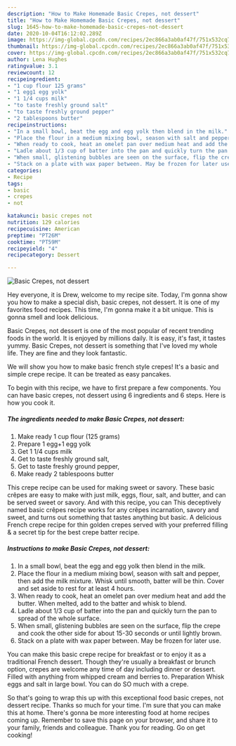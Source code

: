 ```yaml
---
description: "How to Make Homemade Basic Crepes, not dessert"
title: "How to Make Homemade Basic Crepes, not dessert"
slug: 1645-how-to-make-homemade-basic-crepes-not-dessert
date: 2020-10-04T16:12:02.289Z
image: https://img-global.cpcdn.com/recipes/2ec866a3ab0af47f/751x532cq70/basic-crepes-not-dessert-recipe-main-photo.jpg
thumbnail: https://img-global.cpcdn.com/recipes/2ec866a3ab0af47f/751x532cq70/basic-crepes-not-dessert-recipe-main-photo.jpg
cover: https://img-global.cpcdn.com/recipes/2ec866a3ab0af47f/751x532cq70/basic-crepes-not-dessert-recipe-main-photo.jpg
author: Lena Hughes
ratingvalue: 3.1
reviewcount: 12
recipeingredient:
- "1 cup flour 125 grams"
- "1 egg1 egg yolk"
- "1 1/4 cups milk"
- "to taste freshly ground salt"
- "to taste freshly ground pepper"
- "2 tablespoons butter"
recipeinstructions:
- "In a small bowl, beat the egg and egg yolk then blend in the milk."
- "Place the flour in a medium mixing bowl, season with salt and pepper, then add the milk mixture. Whisk until smooth, batter will be thin. Cover and set aside to rest for at least 4 hours."
- "When ready to cook, heat an omelet pan over medium heat and add the butter. When melted, add to the batter and whisk to blend."
- "Ladle about 1/3 cup of batter into the pan and quickly turn the pan to spread of the whole surface."
- "When small, glistening bubbles are seen on the surface, flip the crepe and cook the other side for about 15-30 seconds or until lightly brown."
- "Stack on a plate with wax paper between. May be frozen for later use."
categories:
- Recipe
tags:
- basic
- crepes
- not

katakunci: basic crepes not 
nutrition: 129 calories
recipecuisine: American
preptime: "PT26M"
cooktime: "PT59M"
recipeyield: "4"
recipecategory: Dessert

---
```



![Basic Crepes, not dessert](https://img-global.cpcdn.com/recipes/2ec866a3ab0af47f/751x532cq70/basic-crepes-not-dessert-recipe-main-photo.jpg)

Hey everyone, it is Drew, welcome to my recipe site. Today, I'm gonna show you how to make a special dish, basic crepes, not dessert. It is one of my favorites food recipes. This time, I'm gonna make it a bit unique. This is gonna smell and look delicious.

Basic Crepes, not dessert is one of the most popular of recent trending foods in the world. It is enjoyed by millions daily. It is easy, it's fast, it tastes yummy. Basic Crepes, not dessert is something that I've loved my whole life. They are fine and they look fantastic.

We will show you how to make basic french style crepes! It&#39;s a basic and simple crepe recipe. It can be treated as easy pancakes.


To begin with this recipe, we have to first prepare a few components. You can have basic crepes, not dessert using 6 ingredients and 6 steps. Here is how you cook it.

<!--inarticleads1-->

##### The ingredients needed to make Basic Crepes, not dessert:

1. Make ready 1 cup flour (125 grams)
1. Prepare 1 egg+1 egg yolk
1. Get 1 1/4 cups milk
1. Get to taste freshly ground salt,
1. Get to taste freshly ground pepper,
1. Make ready 2 tablespoons butter


This crepe recipe can be used for making sweet or savory. These basic crêpes are easy to make with just milk, eggs, flour, salt, and butter, and can be served sweet or savory. And with this recipe, you can This deceptively named basic crêpes recipe works for any crêpes incarnation, savory and sweet, and turns out something that tastes anything but basic. A delicious French crepe recipe for thin golden crepes served with your preferred filling &amp; a secret tip for the best crepe batter recipe. 

<!--inarticleads2-->

##### Instructions to make Basic Crepes, not dessert:

1. In a small bowl, beat the egg and egg yolk then blend in the milk.
1. Place the flour in a medium mixing bowl, season with salt and pepper, then add the milk mixture. Whisk until smooth, batter will be thin. Cover and set aside to rest for at least 4 hours.
1. When ready to cook, heat an omelet pan over medium heat and add the butter. When melted, add to the batter and whisk to blend.
1. Ladle about 1/3 cup of batter into the pan and quickly turn the pan to spread of the whole surface.
1. When small, glistening bubbles are seen on the surface, flip the crepe and cook the other side for about 15-30 seconds or until lightly brown.
1. Stack on a plate with wax paper between. May be frozen for later use.


You can make this basic crepe recipe for breakfast or to enjoy it as a traditional French dessert. Though they&#39;re usually a breakfast or brunch option, crepes are welcome any time of day including dinner or dessert. Filled with anything from whipped cream and berries to. Preparation Whisk eggs and salt in large bowl. You can do SO much with a crepe. 

So that's going to wrap this up with this exceptional food basic crepes, not dessert recipe. Thanks so much for your time. I'm sure that you can make this at home. There's gonna be more interesting food at home recipes coming up. Remember to save this page on your browser, and share it to your family, friends and colleague. Thank you for reading. Go on get cooking!
